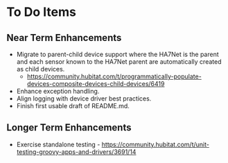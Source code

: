 # To Do Items

## Near Term Enhancements

* Migrate to parent-child device support where the HA7Net is the parent and each sensor known to the HA7Net parent are automatically created as child devices.
    * https://community.hubitat.com/t/programmatically-populate-devices-composite-devices-child-devices/6419
* Enhance exception handling.
* Align logging with device driver best practices.
* Finish first usable draft of README.md.

## Longer Term Enhancements

* Exercise standalone testing - https://community.hubitat.com/t/unit-testing-groovy-apps-and-drivers/3691/14
